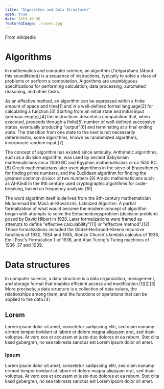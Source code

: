 ```yaml
---
title: "Algorithms and Data Structures"
open: true
date: 2019-10-30
featuredImage: ./cover.jpg
---
```


From wikipedia

# Algorithms

In mathematics and computer science, an algorithm (/ˈælɡərɪðəm/ (About this
soundlisten)) is a sequence of instructions, typically to solve a class of
problems or perform a computation. Algorithms are unambiguous specifications for
performing calculation, data processing, automated reasoning, and other tasks.

As an effective method, an algorithm can be expressed within a finite amount of
space and time[1] and in a well-defined formal language[2] for calculating a
function.[3] Starting from an initial state and initial input (perhaps
empty),[4] the instructions describe a computation that, when executed, proceeds
through a finite[5] number of well-defined successive states, eventually
producing "output"[6] and terminating at a final ending state. The transition
from one state to the next is not necessarily deterministic; some algorithms,
known as randomized algorithms, incorporate random input.[7]

The concept of algorithm has existed since antiquity. Arithmetic algorithms,
such as a division algorithm, was used by ancient Babylonian mathematicians
circa 2500 BC and Egyptian mathematicians circa 1550 BC.[8] Greek mathematicians
later used algorithms in the sieve of Eratosthenes for finding prime numbers,
and the Euclidean algorithm for finding the greatest common divisor of two
numbers.[9] Arabic mathematicians such as Al-Kindi in the 9th century used
cryptographic algorithms for code-breaking, based on frequency analysis.[10]

The word algorithm itself is derived from the 9th-century mathematician Muḥammad
ibn Mūsā al-Khwārizmī, Latinized Algoritmi. A partial formalization of what
would become the modern concept of algorithm began with attempts to solve the
Entscheidungsproblem (decision problem) posed by David Hilbert in 1928. Later
formalizations were framed as attempts to define "effective calculability"[11]
or "effective method".[12] Those formalizations included the
Gödel–Herbrand–Kleene recursive functions of 1930, 1934 and 1935, Alonzo
Church's lambda calculus of 1936, Emil Post's Formulation 1 of 1936, and Alan
Turing's Turing machines of 1936–37 and 1939.

# Data structures

In computer science, a data structure is a data organization, management, and
storage format that enables efficient access and modification.[1][2][3] More
precisely, a data structure is a collection of data values, the relationships
among them, and the functions or operations that can be applied to the data.[4]

## Lorem 

Lorem ipsum dolor sit amet, consetetur sadipscing elitr, sed diam nonumy eirmod
tempor invidunt ut labore et dolore magna aliquyam erat, sed diam voluptua. At
vero eos et accusam et justo duo dolores et ea rebum. Stet clita kasd gubergren,
no sea takimata sanctus est Lorem ipsum dolor sit amet.

### Ipsum

Lorem ipsum dolor sit amet, consetetur sadipscing elitr, sed diam nonumy eirmod
tempor invidunt ut labore et dolore magna aliquyam erat, sed diam voluptua. At
vero eos et accusam et justo duo dolores et ea rebum. Stet clita kasd gubergren,
no sea takimata sanctus est Lorem ipsum dolor sit amet.
